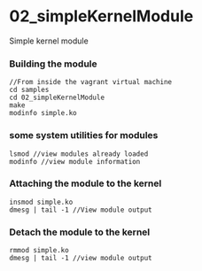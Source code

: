 # 02_simpleKernelModule
Simple kernel module

### Building the module
```
//From inside the vagrant virtual machine
cd samples
cd 02_simpleKernelModule
make
modinfo simple.ko
```

### some system utilities for modules
```
lsmod //view modules already loaded
modinfo //view module information
```

### Attaching the module to the kernel
```
insmod simple.ko
dmesg | tail -1 //View module output
```
### Detach the module to the kernel
```
rmmod simple.ko
dmesg | tail -1 //view module output

```